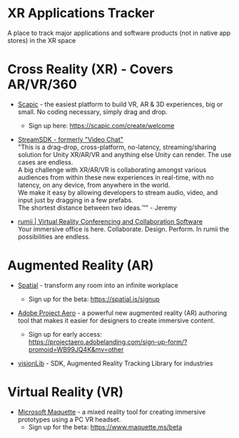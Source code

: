 # XR Applications Tracker
A place to track major applications and software products (not in native app stores) in the XR space

# Cross Reality (XR) - Covers AR/VR/360
- [Scapic](https://scapic.com/) - the easiest platform to build VR, AR & 3D experiences, big or small. No coding necessary, simply drag and drop.
  - Sign up here: https://scapic.com/create/welcome

- [StreamSDK - formerly "Video Chat"](http://www.streamsdk.com/)  
  "This is a drag-drop, cross-platform, no-latency, streaming/sharing solution for Unity XR/AR/VR and anything else Unity can render. The use cases are endless.  
  A big challenge with XR/AR/VR is collaborating amongst various audiences from within these new experiences in real-time, with no latency, on any device, from anywhere in the world.  
  We make it easy by allowing developers to stream audio, video, and input just by dragging in a few prefabs.  
  The shortest distance between two ideas.™" - Jeremy  
  
- [rumii | Virtual Reality Conferencing and Collaboration Software](https://www.rumii.net/)  
Your immersive office is here. Collaborate. Design. Perform. In rumii the possibilities are endless.

# Augmented Reality (AR)
- [Spatial](https://spatial.is/) - transform any room into an infinite workplace
  - Sign up for the beta: https://spatial.is/signup

- [Adobe Project Aero](https://www.adobe.com/products/projectaero.html) - a powerful new augmented reality (AR) authoring tool that makes it easier for designers to create immersive content.
  - Sign up for early access: https://projectaero.adobelanding.com/sign-up-form/?promoid=WB99JQ4K&mv=other

- [visionLib](https://visionlib.com/) - SDK, Augmented Reality Tracking Library for industries 

# Virtual Reality (VR)
- [Microsoft Maquette](https://www.maquette.ms/) - a mixed reality tool for creating immersive prototypes using a PC VR headset.
  - Sign up for the beta: https://www.maquette.ms/beta
